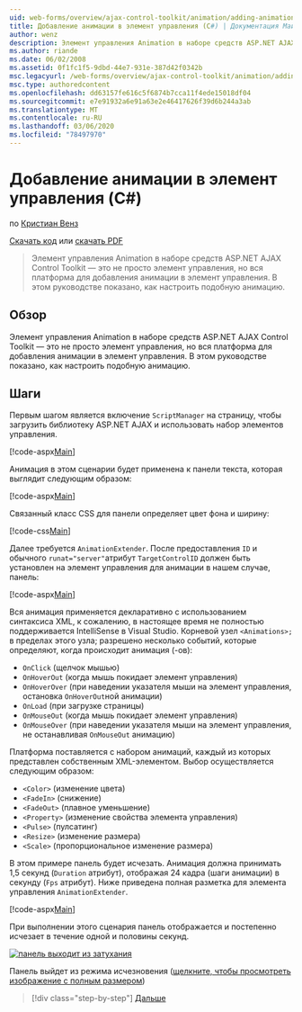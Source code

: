 ```yaml
---
uid: web-forms/overview/ajax-control-toolkit/animation/adding-animation-to-a-control-cs
title: Добавление анимации в элемент управления (C#) | Документация Майкрософт
author: wenz
description: Элемент управления Animation в наборе средств ASP.NET AJAX Control Toolkit — это не просто элемент управления, но вся платформа для добавления анимации в элемент управления. В этом руководстве показано, как...
ms.author: riande
ms.date: 06/02/2008
ms.assetid: 0f1fc1f5-9dbd-44e7-931e-387d42f0342b
msc.legacyurl: /web-forms/overview/ajax-control-toolkit/animation/adding-animation-to-a-control-cs
msc.type: authoredcontent
ms.openlocfilehash: dd63157fe616c5f6874b7cca11f4ede15018df04
ms.sourcegitcommit: e7e91932a6e91a63e2e46417626f39d6b244a3ab
ms.translationtype: MT
ms.contentlocale: ru-RU
ms.lasthandoff: 03/06/2020
ms.locfileid: "78497970"
---
```

# <a name="adding-animation-to-a-control-c"></a>Добавление анимации в элемент управления (C#)

по [Кристиан Венз](https://github.com/wenz)

[Скачать код](https://download.microsoft.com/download/f/9/a/f9a26acd-8df4-4484-8a18-199e4598f411/Animation1.cs.zip) или [скачать PDF](https://download.microsoft.com/download/6/7/1/6718d452-ff89-4d3f-a90e-c74ec2d636a3/animation1CS.pdf)

> Элемент управления Animation в наборе средств ASP.NET AJAX Control Toolkit — это не просто элемент управления, но вся платформа для добавления анимации в элемент управления. В этом руководстве показано, как настроить подобную анимацию.

## <a name="overview"></a>Обзор

Элемент управления Animation в наборе средств ASP.NET AJAX Control Toolkit — это не просто элемент управления, но вся платформа для добавления анимации в элемент управления. В этом руководстве показано, как настроить подобную анимацию.

## <a name="steps"></a>Шаги

Первым шагом является включение `ScriptManager` на страницу, чтобы загрузить библиотеку ASP.NET AJAX и использовать набор элементов управления.

[!code-aspx[Main](adding-animation-to-a-control-cs/samples/sample1.aspx)]

Анимация в этом сценарии будет применена к панели текста, которая выглядит следующим образом:

[!code-aspx[Main](adding-animation-to-a-control-cs/samples/sample2.aspx)]

Связанный класс CSS для панели определяет цвет фона и ширину:

[!code-css[Main](adding-animation-to-a-control-cs/samples/sample3.css)]

Далее требуется `AnimationExtender`. После предоставления `ID` и обычного `runat="server"`атрибут `TargetControlID` должен быть установлен на элемент управления для анимации в нашем случае, панель:

[!code-aspx[Main](adding-animation-to-a-control-cs/samples/sample4.aspx)]

Вся анимация применяется декларативно с использованием синтаксиса XML, к сожалению, в настоящее время не полностью поддерживается IntelliSense в Visual Studio. Корневой узел `<Animations>;` в пределах этого узла; разрешено несколько событий, которые определяют, когда происходит анимация (-ов):

- `OnClick` (щелчок мышью)
- `OnHoverOut` (когда мышь покидает элемент управления)
- `OnHoverOver` (при наведении указателя мыши на элемент управления, остановка `OnHoverOut`ной анимации)
- `OnLoad` (при загрузке страницы)
- `OnMouseOut` (когда мышь покидает элемент управления)
- `OnMouseOver` (при наведении указателя мыши на элемент управления, не останавливая `OnMouseOut` анимацию)

Платформа поставляется с набором анимаций, каждый из которых представлен собственным XML-элементом. Выбор осуществляется следующим образом:

- `<Color>` (изменение цвета)
- `<FadeIn>` (снижение)
- `<FadeOut>` (плавное уменьшение)
- `<Property>` (изменение свойства элемента управления)
- `<Pulse>` (пулсатинг)
- `<Resize>` (изменение размера)
- `<Scale>` (пропорциональное изменение размера)

В этом примере панель будет исчезать. Анимация должна принимать 1,5 секунд (`Duration` атрибут), отображая 24 кадра (шаги анимации) в секунду (`Fps` атрибут). Ниже приведена полная разметка для элемента управления `AnimationExtender`.

[!code-aspx[Main](adding-animation-to-a-control-cs/samples/sample5.aspx)]

При выполнении этого сценария панель отображается и постепенно исчезает в течение одной и половины секунд.

[![панель выходит из затухания](adding-animation-to-a-control-cs/_static/image2.png)](adding-animation-to-a-control-cs/_static/image1.png)

Панель выйдет из режима исчезновения ([щелкните, чтобы просмотреть изображение с полным размером](adding-animation-to-a-control-cs/_static/image3.png))

> [!div class="step-by-step"]
> [Дальше](executing-several-animations-at-the-same-time-cs.md)
